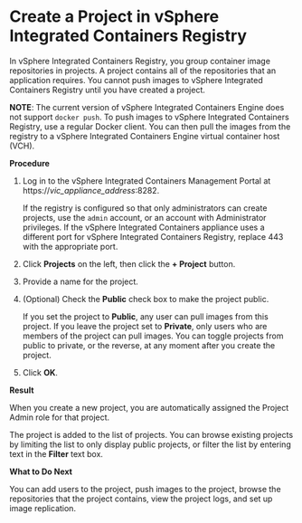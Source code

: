 # Create a Project in vSphere Integrated Containers Registry #

In vSphere Integrated Containers Registry, you group container image repositories in projects. A project contains all of the repositories that an application requires. You cannot push images to vSphere Integrated Containers Registry until you have created a project. 

**NOTE**: The current version of vSphere Integrated Containers Engine does not support `docker push`. To push images to vSphere Integrated Containers Registry, use a regular Docker client. You can then pull the images from the registry to a vSphere Integrated Containers Engine virtual container host (VCH).

**Procedure**

1. Log in to the vSphere Integrated Containers Management Portal at https://<i>vic_appliance_address</i>:8282.

   If the registry is configured so that only administrators can create projects, use the `admin` account, or an account with Administrator privileges. If the vSphere Integrated Containers appliance uses a different port for vSphere Integrated Containers Registry, replace 443 with the appropriate port.
2. Click **Projects** on the left, then click the **+ Project** button.
3. Provide a name for the project.
4. (Optional) Check the **Public** check box to make the project public.

   If you set the project to **Public**, any user can pull images from this project. If you leave the project set to **Private**, only users who are members of the project can pull images. You can toggle projects from public to private, or the reverse, at any moment after you create the project.
5. Click **OK**.

**Result**

When you create a new project, you are automatically assigned the Project Admin role for that project.

The project is added to the list of projects. You can browse existing projects by limiting the list to only display public projects, or filter the list by entering text in the **Filter** text box.

**What to Do Next**

You can add users to the project, push images to the project, browse the repositories that the project contains, view the project logs, and set up image replication. 